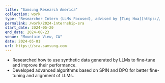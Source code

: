 ```yaml
---
title: "Samsung Research America"
collection: work
type: "Researcher Intern (LLMs Focused), advised by [Ting Hua](https://t7hua.github.io) and co-advised by [Shangqian Gao](https://gaosh.github.io)"
permalink: /work/2024-internship-sra
start_date: 2024-05-20
end_date: 2024-08-23
venue: "Mountain View, CA"
date: 2024-05-01
url: https://sra.samsung.com
---
```


- Researched how to use synthetic data generated by LLMs to fine-tune and improve their performance.
- Developed advanced algorithms based on SPIN and DPO for better fine-tuning and alignment of LLMs.
